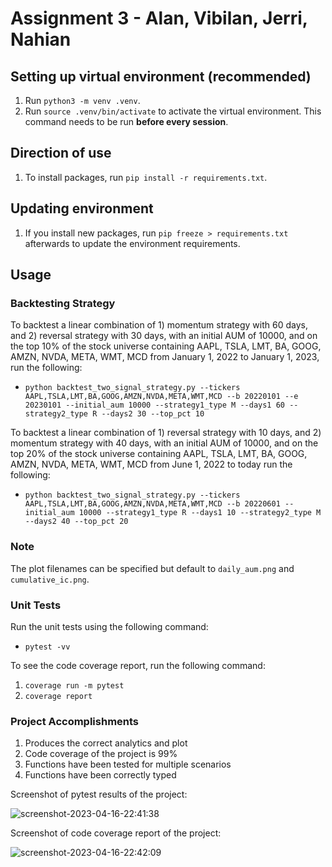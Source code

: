 # Assignment 3 - Alan, Vibilan, Jerri, Nahian

## Setting up virtual environment (recommended)

1. Run `python3 -m venv .venv`.
2. Run `source .venv/bin/activate` to activate the virtual environment. This command needs to be run **before every session**.

## Direction of use

1. To install packages, run `pip install -r requirements.txt`.

## Updating environment

1. If you install new packages, run `pip freeze > requirements.txt` afterwards to update the environment requirements.

## Usage

### Backtesting Strategy

To backtest a linear combination of 1) momentum strategy with 60 days, and 2) reversal strategy with 30 days, with an initial AUM of 10000, and on the top 10% of the stock universe containing AAPL, TSLA, LMT, BA, GOOG, AMZN, NVDA, META, WMT, MCD from January 1, 2022 to January 1, 2023, run the following: 

* `python backtest_two_signal_strategy.py --tickers AAPL,TSLA,LMT,BA,GOOG,AMZN,NVDA,META,WMT,MCD --b 20220101 --e 20230101 --initial_aum 10000 --strategy1_type M --days1 60 --strategy2_type R --days2 30 --top_pct 10`

To backtest a linear combination of 1) reversal strategy with 10 days, and 2) momentum strategy with 40 days, with an initial AUM of 10000, and on the top 20% of the stock universe containing AAPL, TSLA, LMT, BA, GOOG, AMZN, NVDA, META, WMT, MCD from June 1, 2022 to today run the following: 

* `python backtest_two_signal_strategy.py --tickers AAPL,TSLA,LMT,BA,GOOG,AMZN,NVDA,META,WMT,MCD --b 20220601 --initial_aum 10000 --strategy1_type R --days1 10 --strategy2_type M --days2 40 --top_pct 20`

### Note

The plot filenames can be specified but default to `daily_aum.png` and `cumulative_ic.png`.

### Unit Tests

Run the unit tests using the following command:

* `pytest -vv`

To see the code coverage report, run the following command:

1. `coverage run -m pytest`
2. `coverage report`

### Project Accomplishments

1. Produces the correct analytics and plot
2. Code coverage of the project is 99%
3. Functions have been tested for multiple scenarios
4. Functions have been correctly typed

Screenshot of pytest results of the project:

![screenshot-2023-04-16-22:41:38](https://user-images.githubusercontent.com/61618719/232320678-3178ae53-d758-46fb-b245-ad3ee802e5f5.png)

Screenshot of code coverage report of the project:

![screenshot-2023-04-16-22:42:09](https://user-images.githubusercontent.com/61618719/232320687-6ded09ee-e30b-4d49-a783-56b0762b579e.png)

